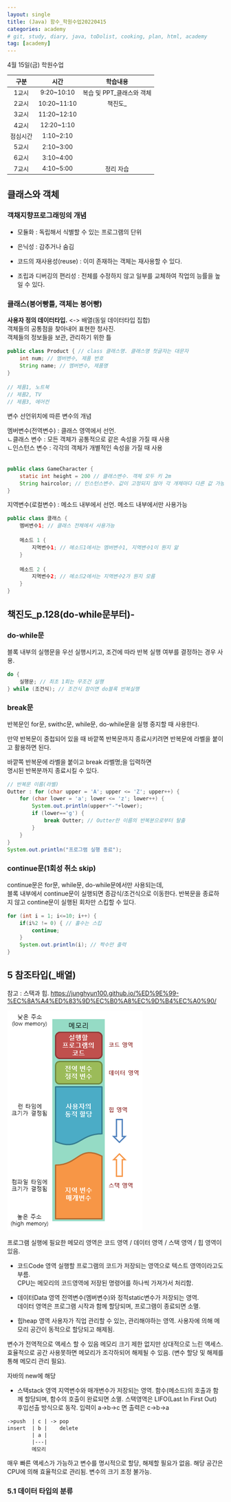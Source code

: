 ```yaml
---
layout: single
title: (Java) 함수_학원수업20220415
categories: academy
# git, study, diary, java, toDolist, cooking, plan, html, academy
tag: [academy] 
---
```


4월 15일(금) 학원수업

|구분|시간|학습내용|
|:--:|:--:|:--:| 
|1교시|9:20~10:10|복습 및 PPT_클래스와 객체|
|2교시|10:20~11:10|책진도_ |
|3교시|11:20~12:10||
|4교시|12:20~1:10||
|점심시간|1:10~2:10||
|5교시|2:10~3:00||
|6교시|3:10~4:00||
|7교시|4:10~5:00|정리 자습|


## 클래스와 객체


### 객채지향프로그래밍의 개념

- 모듈화 : 독립해서 식별할 수 있는 프로그램의 단위  

- 은닉성 : 감추거나 숨김  

- 코드의 재사용성(reuse) : 이미 존재하는 객체는 재사용할 수 있다.  

- 조립과 디버깅의 편리성 : 전체를 수정하지 않고 일부를 교체하여 작업의 능률을 높일 수 있다.  


### 클래스(붕어빵틀, 객체는 붕어빵)

**사용자 정의 데이터타입.** <-> 배열(동일 데이터타입 집합)  
객체들의 공통점을 찾아내어 표현한 청사진.   
객체들의 정보들을 보관, 관리하기 위한 틀  

~~~java
public class Product { // class 클래스명. 클래스명 첫글자는 대문자
    int num; // 멤버변수, 제품 번호
    String name; // 멤버변수, 제품명
}

// 제품1, 노트북
// 제품2, TV
// 제품3, 에어컨
~~~

변수 선언위치에 따른 변수의 개념

멤버변수(전역변수) : 클래스 영역에서 선언.   
ㄴ클래스 변수 : 모든 객체가 공통적으로 같은 속성을 가질 때 사용  
ㄴ인스턴스 변수 : 각각의 객체가 개별적인 속성을 가질 때 사용  

~~~java

public class GameCharacter {
    static int height = 200 // 클래스변수. 객체 모두 키 2m
    String haircolor; // 인스턴스변수. 값이 고정되지 않아 각 개체마다 다른 값 가능
}
~~~

지역변수(로컬변수) : 메소드 내부에서 선언. 메소드 내부에서만 사용가능

~~~java
public class 클래스 {
    멤버변수1; // 클래스 전체에서 사용가능 
    
    메소드 1 {
        지역변수1; // 메소드1에서는 멤버변수1, 지역변수1이 뭔지 앎 
    }

    메소드 2 {
        지역변수2; // 메소드2에서는 지역변수2가 뭔지 모름
    }
}
~~~

## 책진도_p.128(do-while문부터)-

### do-while문

블록 내부의 실행문을 우선 실행시키고, 조건에 따라 반복 실행 여부를 결정하는 경우 사용.

~~~java
do {
    실행문; // 최초 1회는 무조건 실행
} while (조건식); // 조건식 참이면 do블록 반복실행
~~~

### break문

반복문인 for문, swithc문, while문, do-while문을 실행 중지할 때   사용한다.  

만약 반복문이 중첩되어 있을 때 바깥쪽 반복문까지 종료시키려면   반복문에 라벨을 붙이고 활용하면 된다.  

바깥쪽 반복문에 라벨을 붙이고 break 라벨명;을 입력하면  
명시된 반복분까지 종료시킬 수 있다.  

~~~java
// 반복문 이름(라벨)
Outter : for (char upper = 'A'; upper <= 'Z'; upper++) { 
    for (char lower = 'a'; lower <= 'z'; lower++) {
        System.out.println(upper+"-"+lower);
        if (lower=='g') {
            break Outter; // Outter란 이름의 반복분으로부터 탈출
        }
    }
}
System.out.println("프로그램 실행 종료");
~~~


### continue문(1회성 취소 skip)

continue문은 for문, while문, do-while문에서만 사용되는데,  
블록 내부에서 continue문이 실행되면 증감식/조건식으로 이동한다.
반복문을 종료하지 않고 contine문이 실행된 회차만 스킵할 수 있다.

~~~java
for (int i = 1; i<=10; i++) {
    if(i%2 != 0) { // 홀수는 스킵
        continue;
    }
    System.out.println(i); // 짝수만 출력
}
~~~

## 5 참조타입(_배열)

참고 : 스택과 힙. 
https://junghyun100.github.io/%ED%9E%99-%EC%8A%A4%ED%83%9D%EC%B0%A8%EC%9D%B4%EC%A0%90/


![메모리영역구분](/_images/memory_stackAndHeap.png)

프로그램 실행에 필요한 메모리 영역은
코드 영역 / 데이터 영역 / 스택 영역 / 힙 영역이 있음.

- 코드Code 영역
실행할 프로그램의 코드가 저장되는 영역으로 텍스트 영역이라고도 부름.  
CPU는 메모리의 코드영역에 저장된 명령어를 하나씩 가져가서 처리함.

- 데이터Data 영역
전역변수(멤버변수)와 정적static변수가 저장되는 영역.  
데이터 영역은 프로그램 시작과 함께 할당되며, 프로그램이 종료되면 소멸.

- 힙heap 영역 
사용자가 직업 관리할 수 있는, 관리해야하는 영역.
사용자에 의해 메모리 공간이 동적으로 할당되고 해제됨. 

변수가 전역적으로 액세스 할 수 있음
메모리 크기 제한 없지만 상대적으로 느린 액세스.
효율적으로 공간 사용못하면 메모리가 조각하되어 해제될 수 있음.
(변수 할당 및 해제를 통해 메모리 관리 필요). 

자바의 new에 해당

- 스택stack 영역
지역변수와 매개변수가 저장되는 영역. 
함수(메소드)의 호출과 함께 할당되며, 함수의 호출이 완료되면 소멸.
스택영역은 LIFO(Last In First Out) 후입선출 방식으로 동작. 
입력이 a->b->c 면 출력은 c->b->a
~~~
->push  | c | -> pop
insert  | b |    delete
        | a |
        |---| 
        메모리    
~~~

매우 빠른 액세스가 가능하고 변수를 명시적으로 할당, 해제할 필요가 없음. 해당 공간은 CPU에 의해 효율적으로 관리됨. 변수의 크기 조정 불가능.




### 5.1 데이터 타입의 분류